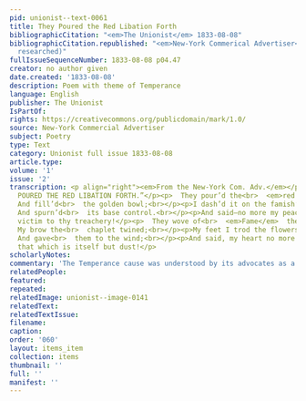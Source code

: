 ```yaml
---
pid: unionist--text-0061
title: They Poured the Red Libation Forth
bibliographicCitation: "<em>The Unionist</em> 1833-08-08"
bibliographicCitation.republished: "<em>New-York Commerical Advertiser</em> (not yet
  researched)"
fullIssueSequenceNumber: 1833-08-08 p04.47
creator: no author given
date.created: '1833-08-08'
description: Poem with theme of Temperance
language: English
publisher: The Unionist
IsPartOf: 
rights: https://creativecommons.org/publicdomain/mark/1.0/
source: New-York Commercial Advertiser
subject: Poetry
type: Text
category: Unionist full issue 1833-08-08
article.type: 
volume: '1'
issue: '2'
transcription: <p align="right"><em>From the New-York Com. Adv.</em></p><p align="center">“THEY
  POURED THE RED LIBATION FORTH.”</p><p>  They pour’d the<br>  <em>red libation</em>  forth,<br></p><p>  &nbsp;&nbsp;&nbsp;&nbsp;&nbsp;&nbsp;&nbsp;&nbsp;&nbsp;&nbsp;&nbsp;
  And fill’d<br>  the golden bowl;<br></p><p>I dash’d it on the famish’d earth,</p><p>  &nbsp;&nbsp;&nbsp;&nbsp;&nbsp;&nbsp;&nbsp;&nbsp;&nbsp;&nbsp;&nbsp;
  And spurn’d<br>  its base control.<br></p><p>And said—no more my peace shall be,</p><p>A
  victim to thy treachery!</p><p>  They wove of<br>  <em>Fame</em>  the blooming wreath,<br></p><p>  &nbsp;&nbsp;&nbsp;&nbsp;&nbsp;&nbsp;&nbsp;&nbsp;&nbsp;&nbsp;&nbsp;
  My brow the<br>  chaplet twined;<br></p><p>My feet I trod the flowers beneath,</p><p>  &nbsp;&nbsp;&nbsp;&nbsp;&nbsp;&nbsp;&nbsp;&nbsp;&nbsp;&nbsp;&nbsp;
  And gave<br>  them to the wind;<br></p><p>And said, my heart no more shall trust</p><p>To
  that which is itself but dust!</p>
scholarlyNotes: 
commentary: 'The Temperance cause was understood by its advocates as a form of self-control. '
relatedPeople: 
featured: 
repeated: 
relatedImage: unionist--image-0141
relatedText: 
relatedTextIssue: 
filename: 
caption: 
order: '060'
layout: items_item
collection: items
thumbnail: ''
full: ''
manifest: ''
---
```

